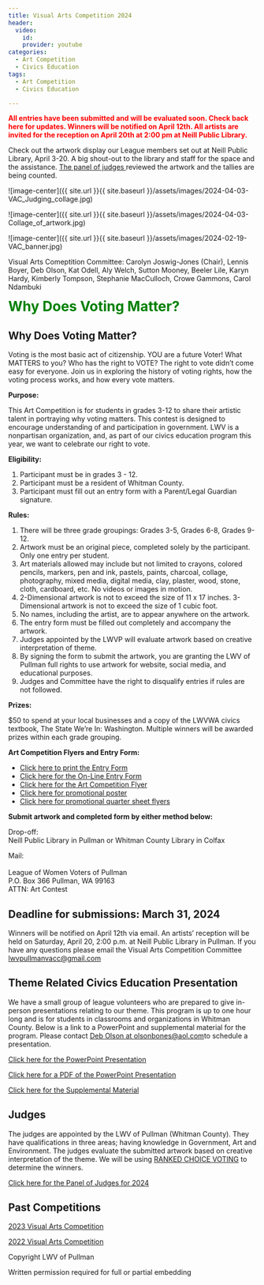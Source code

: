 ```yaml
---
title: Visual Arts Competition 2024
header:
  video:
    id:
    provider: youtube
categories:
  - Art Competition
  - Civics Education
tags:
  - Art Competition
  - Civics Education

---
```

<span style="color:red; font-size:1em;"> **All entries have been submitted and will be evaluated soon. Check back here for updates.  Winners will be notified on April 12th.  All artists are invited for the reception on April 20th at 2:00 pm at Neill Public Library.** </span>

Check out the artwork display our League members set out at Neill Public Library, April 3-20.  A big shout-out to the library and staff for the space and the assistance.  [The panel of judges ](https://lwvpullman.org/assets/PDFs/2024-04-03-Judges_Bios_VAC.pdf) reviewed the artwork and the tallies are being counted.  

![image-center]({{ site.url }}{{ site.baseurl }}/assets/images/2024-04-03-VAC_Judging_collage.jpg)

![image-center]({{ site.url }}{{ site.baseurl }}/assets/images/2024-04-03-Collage_of_artwork.jpg)

![image-center]({{ site.url }}{{ site.baseurl }}/assets/images/2024-02-19-VAC_banner.jpg)

Visual Arts Comeptition Committee:  Carolyn Joswig-Jones (Chair), Lennis Boyer, Deb Olson, Kat Odell, Aly Welch, Sutton Mooney, Beeler Lile, Karyn Hardy, Kimberly Tompson, Stephanie MacCulloch, Crowe Gammons, Carol Ndambuki

<span style="color:green; font-size:2em;"> **Why Does Voting Matter?** </span>

## Why Does Voting Matter?

Voting is the most basic act of citizenship. YOU are a future Voter!  What MATTERS to you?  Who has the right to VOTE? The right to vote didn’t come easy for everyone.  Join us in exploring the history of voting rights, how the voting process works, and how every vote matters.

**Purpose:**

This Art Competition is for students in grades 3-12 to share their artistic talent in portraying why voting matters.  This contest is designed to encourage understanding of and participation in government.  LWV is a nonpartisan organization, and, as part of our civics education program this year, we want to celebrate our right to vote.


**Eligibility:**
1.	Participant must be in grades 3 - 12.
2.	Participant must be a resident of Whitman County.
3.	Participant must fill out an entry form with a Parent/Legal Guardian signature.

**Rules:**
1.	There will be three grade groupings:  Grades 3-5, Grades 6-8, Grades 9-12.
2.	Artwork must be an original piece, completed solely by the participant. Only one entry per student. 
3.	Art materials allowed may include but not limited to crayons, colored pencils, markers, pen and ink, pastels, paints, charcoal, collage, photography, mixed media, digital media, clay, plaster, wood, stone, cloth, cardboard, etc.  No videos or images in motion.
4.	2-Dimensional artwork is not to exceed the size of 11 x 17 inches.  3-Dimensional artwork is not to exceed the size of 1 cubic foot.
5.	No names, including the artist, are to appear anywhere on the artwork.  
6.	The entry form must be filled out completely and accompany the artwork.
7.	Judges appointed by the LWVP will evaluate artwork based on creative interpretation of theme.  
8.	By signing the form to submit the artwork, you are granting the LWV of Pullman full rights to use artwork for website, social media, and educational purposes.
9.	Judges and Committee have the right to disqualify entries if rules are not followed. 

**Prizes:**

$50 to spend at your local businesses and a copy of the LWVWA civics textbook, The State We’re In: Washington.  Multiple winners will be awarded prizes within each grade grouping.

**Art Competition Flyers and Entry Form:**

* [Click here to print the Entry Form](https://lwvpullman.org/assets/PDFs/2024-02-19-Entry_Form_Final.pdf)
* [Click here for the On-Line Entry Form](https://docs.google.com/forms/d/e/1FAIpQLScDCffZ5DYZTP7pqc-Xk7Ln3jWQpMiQPSEYFYH2hZ-JGxqdXw/viewform)
* [Click here for the Art Competition Flyer](https://lwvpullman.org/assets/PDFs/2024-Art_Comp_Flyer.pdf)
* [Click here for promotional poster](https://lwvpullman.org/assets/PDFs/2024-02-19-Poster_pull_tabs_QR.pdf)
* [Click here for promotional quarter sheet flyers](https://lwvpullman.org/assets/PDFs/2024-02-19-quarter_page_flyers.pdf)

**Submit artwork and completed form by either method below:** 

Drop-off:
<br/>
Neill Public Library in Pullman or Whitman County Library in Colfax

Mail: 	
<br/>
League of Women Voters of Pullman 
<br/>
P.O. Box 366 Pullman, WA 99163
<br/>
ATTN: Art Contest 
<br/>

## Deadline for submissions: March 31, 2024

Winners will be notified on April 12th via email.  An artists’ reception will be held on Saturday, April 20, 2:00 p.m. at Neill Public Library in Pullman.  If you have any questions please email the Visual Arts Competition Committee [lwvpullmanvacc@gmail.com](mailto:lwvpullmanvacc@gmail.com)

## Theme Related Civics Education Presentation

We have a small group of league volunteers who are prepared to give in-person presentations relating to our theme.  This program is up to one hour long and is for students in classrooms and organizations in Whitman County.  Below is a link to a PowerPoint and supplemental material for the program.  Please contact [Deb Olson at olsonbones@aol.com](mailto:olsonbones@aol.com)to schedule a presentation. 

[Click here for the PowerPoint Presentation](https://drive.google.com/file/d/1jEWGlKqQZwSddi8cwIu-JGmq5kmsQrxc/view)

[Click here for a PDF of the PowerPoint Presentation](https://lwvpullman.org/assets/PDFs/2024-03-10-VACC_Voting_Powerpoint.pdf)

[Click here for the Supplemental Material](https://lwvpullman.org/assets/PDFs/2024-02-19-Supplement.pdf)

## Judges

The judges are appointed by the LWV of Pullman (Whitman County).  They have qualifications in three areas; having knowledge in Government, Art and Environment.  The judges evaluate the submitted artwork based on creative interpretation of the theme.  We will be using [RANKED CHOICE VOTING](https://www.rankedvote.co/) to determine the winners.

[Click here for the Panel of Judges for 2024](https://lwvpullman.org/assets/PDFs/2024-04-03-Judges_Bios_VAC.pdf)

## Past Competitions

[2023 Visual Arts Competition](https://lwvpullman.org/docs/art%20competition/civics%20education/Art_Competition/)

[2022 Visual Arts Competition](https://lwvpullman.org/docs/art%20contest/civics%20education/Art_Contest/)



Copyright LWV of Pullman

Written permission required for full or partial embedding

<!---the title to whatever you want the post to be titled
change the ID out to the end of the youtube link https://youtu.be/r61ARK4Qv9c -->
